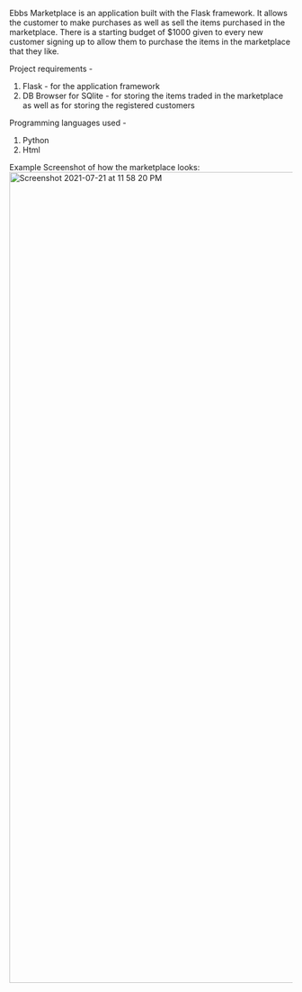 Ebbs Marketplace is an application built with the Flask framework. It allows the customer to make purchases as well as sell the items purchased in the marketplace.
There is a starting budget of $1000 given to every new customer signing up to allow them to purchase the items in the marketplace that they like.

Project requirements -
1. Flask - for the application framework
2. DB Browser for SQlite - for storing the items traded in the marketplace as well as for storing the registered customers 

Programming languages used - 
1. Python
2. Html

Example Screenshot of how the marketplace looks:
<img width="1440" alt="Screenshot 2021-07-21 at 11 58 20 PM" src="https://user-images.githubusercontent.com/46665472/126540778-734f7826-e15e-4698-9b3a-ce6704f406fa.png">



